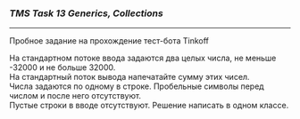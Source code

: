 ### ___TMS Task 13 Generics, Collections___
***
Пробное задание на прохождение тест-бота Tinkoff

На стандартном потоке ввода задаются два целых числа, не меньше -32000 и не больше 32000.<br> 
На стандартный поток вывода напечатайте сумму этих чисел.<br>
Числа задаются по одному в строке. Пробельные символы перед числом и после него отсутствуют.<br>
Пустые строки в вводе отсутствуют.
Решение написать в одном классе.
